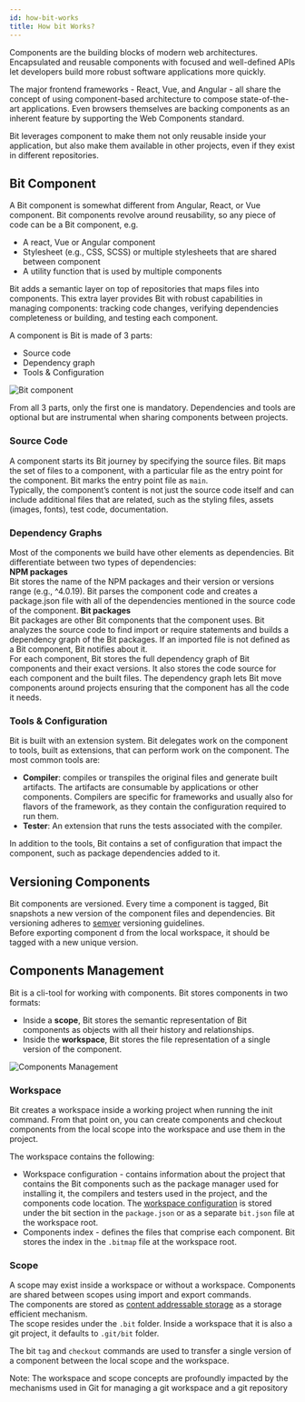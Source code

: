 ```yaml
---
id: how-bit-works
title: How bit Works?
---
```


Components are the building blocks of modern web architectures. Encapsulated and reusable components with focused and well-defined APIs let developers build more robust software applications more quickly.

The major frontend frameworks - React, Vue, and Angular - all share the concept of using component-based architecture to compose state-of-the-art applications. Even browsers themselves are backing components as an inherent feature by supporting the Web Components standard.

Bit leverages component to make them not only reusable inside your application, but also make them available in other projects, even if they exist in different repositories.  

## Bit Component

A Bit component is somewhat different from Angular, React, or Vue component. Bit components revolve around reusability, so any piece of code can be a Bit component, e.g.  

- A react, Vue or Angular component
- Stylesheet (e.g., CSS, SCSS) or multiple stylesheets that are shared between component
- A utility function that is used by multiple components

Bit adds a semantic layer on top of repositories that maps files into components. This extra layer provides Bit with robust capabilities in managing components: tracking code changes, verifying dependencies completeness or building, and testing each component.

A component is Bit is made of 3 parts:  

- Source code
- Dependency graph
- Tools & Configuration

![Bit component](https://storage.cloud.google.com/static.bit.dev/docs/images/component-full.png)

From all 3 parts, only the first one is mandatory. Dependencies and tools are optional but are instrumental when sharing components between projects.  

### Source Code

A component starts its Bit journey by specifying the source files. Bit maps the set of files to a component, with a particular file as the entry point for the component. Bit marks the entry point file as `main`.  
Typically, the component’s content is not just the source code itself and can include additional files that are related, such as the styling files, assets (images, fonts), test code, documentation.  

### Dependency Graphs

Most of the components we build have other elements as dependencies. Bit differentiate between two types of dependencies:  
**NPM packages**  
Bit stores the name of the NPM packages and their version or versions range (e.g., ^4.0.19). Bit parses the component code and creates a package.json file with all of the dependencies mentioned in the source code of the component.
**Bit packages**  
Bit packages are other Bit components that the component uses. Bit analyzes the source code to find import or require statements and builds a dependency graph of the Bit packages. If an imported file is not defined as a Bit component, Bit notifies about it.  
For each component, Bit stores the full dependency graph of Bit components and their exact versions. It also stores the code source for each component and the built files. The dependency graph lets Bit move components around projects ensuring that the component has all the code it needs.  

### Tools & Configuration

Bit is built with an extension system. Bit delegates work on the component to tools, built as extensions, that can perform work on the component. The most common tools are:  

- **Compiler**: compiles or transpiles the original files and generate built artifacts. The artifacts are consumable by applications or other components. Compilers are specific for frameworks and usually also for flavors of the framework, as they contain the configuration required to run them.  
- **Tester**: An extension that runs the tests associated with the compiler.  

In addition to the tools, Bit contains a set of configuration that impact the component, such as package dependencies added to it.

## Versioning Components

Bit components are versioned. Every time a component is tagged, Bit snapshots a new version of the component files and dependencies. Bit versioning adheres to [semver](https://semver.org) versioning guidelines.  
Before exporting component d from the local workspace, it should be tagged with a new unique version.

## Components Management

Bit is a cli-tool for working with components. Bit stores components in two formats:  

- Inside a **scope**, Bit stores the semantic representation of Bit components as objects with all their history and relationships.  
- Inside the **workspace**, Bit stores the file representation of a single version of the component.  

![Components Management](https://storage.cloud.google.com/static.bit.dev/docs/images/scope-workspace.png)

### Workspace

Bit creates a workspace inside a working project when running the init command. From that point on, you can create components and checkout components from the local scope into the workspace and use them in the project.  

The workspace contains the following:  

- Workspace configuration - contains information about the project that contains the Bit components such as the package manager used for installing it, the compilers and testers used in the project, and the components code location. The [workspace configuration](/docs/workspace) is stored under the bit section in the `package.json` or as a separate `bit.json` file at the workspace root.
- Components index - defines the files that comprise each component. Bit stores the index in the `.bitmap` file at the workspace root.

### Scope

A scope may exist inside a workspace or without a workspace. Components are shared between scopes using import and export commands.  
The components are stored as [content addressable storage](https://en.wikipedia.org/wiki/Content-addressable_storage) as a storage efficient mechanism.  
The scope resides under the `.bit` folder. Inside a workspace that it is also a git project, it defaults to `.git/bit` folder.  

The bit `tag` and `checkout` commands are used to transfer a single version of a component between the local scope and the workspace.  

Note: The workspace and scope concepts are profoundly impacted by the mechanisms used in Git for managing a git workspace and a git repository
